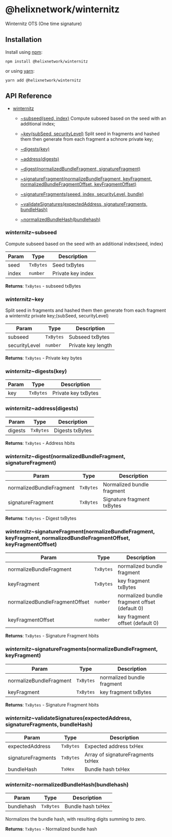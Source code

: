 # @helixnetwork/winternitz
Winternitz OTS (One time signature)

## Installation

Install using [npm](https://www.npmjs.org/):
```
npm install @helixnetwork/winternitz
```

or using [yarn](https://yarnpkg.com/):

```
yarn add @helixnetwork/winternitz
```


## API Reference

    
* [winternitz](#module_winternitz)

    * [~subseed(seed, index)](#module_winternitz..subseed)
Compute subseed based on the seed with an additional index;

    * [~key(subSeed, securityLevel)](#module_winternitz..key)
Split seed in fragments and hashed them then generate from each fragment a schnore private key;

    * [~digests(key)](#module_winternitz..digests)

    * [~address(digests)](#module_winternitz..address)

    * [~digest(normalizedBundleFragment, signatureFragment)](#module_winternitz..digest)

    * [~signatureFragment(normalizeBundleFragment, keyFragment, normalizedBundleFragmentOffset, keyFragmentOffset)](#module_winternitz..signatureFragment)
   
    * [~signatureFragments(seeed, index, securityLevel, bundle)](#module_winternitz..signatureFragment)

    * [~validateSignatures(expectedAddress, signatureFragments, bundleHash)](#module_winternitz..validateSignatures)

    * [~normalizedBundleHash(bundlehash)](#module_winternitz..normalizedBundleHash)


### *winternitz*~subseed
Compute subseed based on the seed with an additional index(seed, index)

| Param | Type | Description |
| --- | --- | --- |
| seed | <code>TxBytes</code> | Seed txBytes |
| index | <code>number</code> | Private key index |

**Returns**: <code>TxBytes</code> - subseed txBytes  

<a name="module_winternitz..key Split seed in fragments and hashed them then generate from each fragment a wots-s private key;"></a>

### *winternitz*~key
Split seed in fragments and hashed them then generate from each fragment a winternitz
 private key;(subSeed, securityLevel)

| Param | Type | Description |
| --- | --- | --- |
| subseed | <code>TxBytes</code> | Subseed txBytes |
| securityLevel | <code>number</code> | Private key length |

**Returns**: <code>TxBytes</code> - Private key bytes  
<a name="module_winternitz..digests"></a>

### *winternitz*~digests(key)

| Param | Type | Description |
| --- | --- | --- |
| key | <code>TxBytes</code> | Private key txBytes |

<a name="module_winternitz..address"></a>

### *winternitz*~address(digests)

| Param | Type | Description |
| --- | --- | --- |
| digests | <code>TxBytes</code> | Digests txBytes |

**Returns**: <code>TxBytes</code> - Address hbits  
<a name="module_winternitz..digest"></a>

### *winternitz*~digest(normalizedBundleFragment, signatureFragment)

| Param | Type | Description |
| --- | --- | --- |
| normalizedBundleFragment | <code>TxBytes</code> | Normalized bundle fragment |
| signatureFragment | <code>TxBytes</code> | Signature fragment txBytes |

**Returns**: <code>TxBytes</code> - Digest txBytes  
<a name="module_winternitz..signatureFragment"></a>

### *winternitz*~signatureFragment(normalizeBundleFragment, keyFragment, normalizedBundleFragmentOffset, keyFragmentOffset)

| Param | Type | Description |
| --- | --- | --- |
| normalizeBundleFragment | <code>TxBytes</code> | normalized bundle fragment |
| keyFragment | <code>TxBytes</code> | key fragment txBytes |
| normalizedBundleFragmentOffset | <code>number</code> | normalized bundle fragment offset (default 0) |
| keyFragmentOffset | <code>number</code> | key fragment offset (default 0) |

**Returns**: <code>TxBytes</code> - Signature Fragment hbits  
<a name="module_winternitz..signatureFragments"></a>

### *winternitz*~signatureFragments(normalizeBundleFragment, keyFragment)

| Param | Type | Description |
| --- | --- | --- |
| normalizeBundleFragment | <code>TxBytes</code> | normalized bundle fragment |
| keyFragment | <code>TxBytes</code> | key fragment txBytes |

**Returns**: <code>TxBytes</code> - Signature Fragment hbits  
<a name="module_winternitz..validateSignatures"></a>

### *winternitz*~validateSignatures(expectedAddress, signatureFragments, bundleHash)

| Param | Type | Description |
| --- | --- | --- |
| expectedAddress | <code>TxBytes</code> | Expected address txHex |
| signatureFragments | <code>TxBytes</code> | Array of signatureFragments txHex |
| bundleHash | <code>TxHex</code> | Bundle hash txHex |

<a name="module_winternitz..normalizedBundleHash"></a>

### *winternitz*~normalizedBundleHash(bundlehash)

| Param | Type | Description |
| --- | --- | --- |
| bundlehash | <code>TxBytes</code> | Bundle hash txHex |

Normalizes the bundle hash, with resulting digits summing to zero.

**Returns**: <code>TxBytes</code> - Normalized bundle hash  

